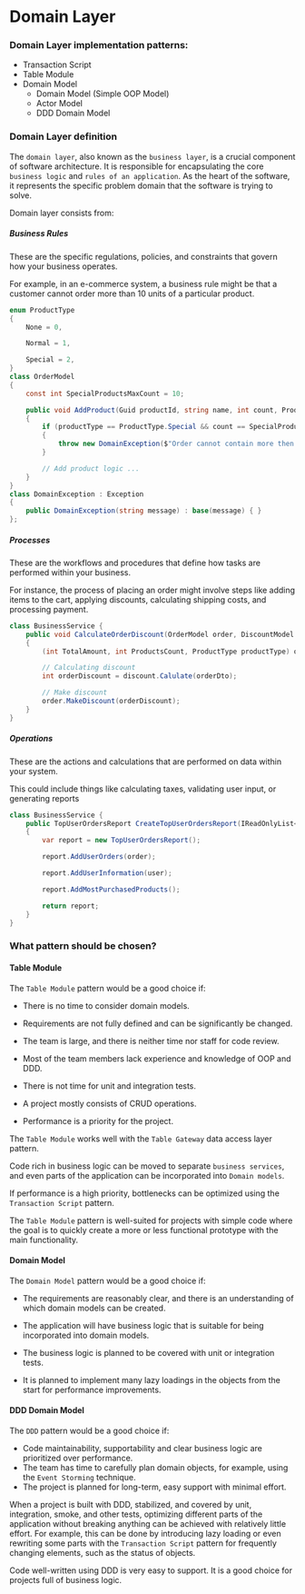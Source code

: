 # Domain Layer

### Domain Layer implementation patterns:
- Transaction Script
- Table Module
- Domain Model
    - Domain Model (Simple OOP Model)
    - Actor Model
    - DDD Domain Model

### Domain Layer definition
The `domain layer`, also known as the `business layer`, is a crucial component of software architecture. It is responsible for encapsulating the core `business logic` and `rules of an application`. As the heart of the software, it represents the specific problem domain that the software is trying to solve. 

Domain layer consists from: 

##### Business Rules 
These are the specific regulations, policies, and constraints that govern how your business operates. 

For example, in an e-commerce system, a business rule might be that a customer cannot order more than 10 units of a particular product. 

```csharp
enum ProductType
{
    None = 0,

    Normal = 1,

    Special = 2,
}
class OrderModel
{
    const int SpecialProductsMaxCount = 10;

    public void AddProduct(Guid productId, string name, int count, ProductType productType)
    {
        if (productType == ProductType.Special && count == SpecialProductsMaxCount)
        {
            throw new DomainException($"Order cannot contain more then {SpecialProductsMaxCount} {ProductType.Special} products.");
        }

        // Add product logic ...
    }
}
class DomainException : Exception
{
    public DomainException(string message) : base(message) { }
};
```

##### Processes
These are the workflows and procedures that define how tasks are performed within your business.

For instance, the process of placing an order might involve steps like adding items to the cart, applying discounts, calculating shipping costs, and processing payment.

```csharp
class BusinessService {
    public void CalculateOrderDiscount(OrderModel order, DiscountModel discount)
    {
        (int TotalAmount, int ProductsCount, ProductType productType) orderDto = order;

        // Calculating discount
        int orderDiscount = discount.Calulate(orderDto);

        // Make discount
        order.MakeDiscount(orderDiscount);
    }
}
```

##### Operations
These are the actions and calculations that are performed on data within your system. 

This could include things like calculating taxes, validating user input, or generating reports

```csharp
class BusinessService {
    public TopUserOrdersReport CreateTopUserOrdersReport(IReadOnlyList<OrderModel> order, UserModel user, IReadOnlyList<Products> mostPurchasedProducts)
    {
        var report = new TopUserOrdersReport();

        report.AddUserOrders(order);

        report.AddUserInformation(user);

        report.AddMostPurchasedProducts();

        return report;
    }
}
```

### What pattern should be chosen? 

#### Table Module

The `Table Module` pattern would be a good choice if:

- There is no time to consider domain models. 
- Requirements are not fully defined and can be significantly be changed.

- The team is large, and there is neither time nor staff for code review.
- Most of the team members lack experience and knowledge of OOP and DDD. 
- There is not time for unit and integration tests.

- A project mostly consists of CRUD operations.
- Performance is a priority for the project.

The `Table Module` works well with the `Table Gateway` data access layer pattern.

Code rich in business logic can be moved to separate `business services`, and even parts of the application can be incorporated into `Domain models`.

If performance is a high priority, bottlenecks can be optimized using the `Transaction Script` pattern.

The `Table Module` pattern is well-suited for projects with simple code where the goal is to quickly create a more or less functional prototype with the main functionality.

#### Domain Model

The `Domain Model` pattern would be a good choice if:

- The requirements are reasonably clear, and there is an understanding of which domain models can be created.
- The application will have business logic that is suitable for being incorporated into domain models.

- The business logic is planned to be covered with unit or integration tests.

- It is planned to implement many lazy loadings in the objects from the start for performance improvements. 

#### DDD Domain Model

The `DDD` pattern would be a good choice if:

- Code maintainability, supportability and clear business logic are prioritized over performance.
- The team has time to carefully plan domain objects, for example, using the `Event Storming` technique.
- The project is planned for long-term, easy support with minimal effort.

When a project is built with DDD, stabilized, and covered by unit, integration, smoke, and other tests, optimizing different parts of the application without breaking anything can be achieved with relatively little effort. For example, this can be done by introducing lazy loading or even rewriting some parts with the `Transaction Script` pattern for frequently changing elements, such as the status of objects.

Code well-written using DDD is very easy to support. It is a good choice for projects full of business logic.